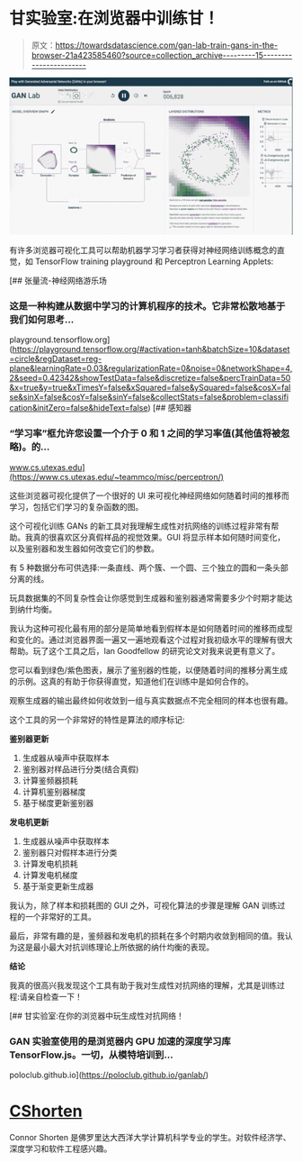 # 甘实验室:在浏览器中训练甘！

> 原文：<https://towardsdatascience.com/gan-lab-train-gans-in-the-browser-21a423585460?source=collection_archive---------15----------------------->

![](img/777860ee542a4cc945d866f2fe49c09f.png)

有许多浏览器可视化工具可以帮助机器学习学习者获得对神经网络训练概念的直觉，如 TensorFlow training playground 和 Perceptron Learning Applets:

 [## 张量流-神经网络游乐场

### 这是一种构建从数据中学习的计算机程序的技术。它非常松散地基于我们如何思考…

playground.tensorflow.org](https://playground.tensorflow.org/#activation=tanh&batchSize=10&dataset=circle&regDataset=reg-plane&learningRate=0.03&regularizationRate=0&noise=0&networkShape=4,2&seed=0.42342&showTestData=false&discretize=false&percTrainData=50&x=true&y=true&xTimesY=false&xSquared=false&ySquared=false&cosX=false&sinX=false&cosY=false&sinY=false&collectStats=false&problem=classification&initZero=false&hideText=false)  [## 感知器

### “学习率”框允许您设置一个介于 0 和 1 之间的学习率值(其他值将被忽略)。的…

www.cs.utexas.edu](https://www.cs.utexas.edu/~teammco/misc/perceptron/) 

这些浏览器可视化提供了一个很好的 UI 来可视化神经网络如何随着时间的推移而学习，包括它们学习的复杂函数的图。

这个可视化训练 GANs 的新工具对我理解生成性对抗网络的训练过程非常有帮助。我真的很喜欢区分真假样品的视觉效果。GUI 将显示样本如何随时间变化，以及鉴别器和发生器如何改变它们的参数。

有 5 种数据分布可供选择:一条直线、两个簇、一个圆、三个独立的圆和一条头部分离的线。

玩具数据集的不同复杂性会让你感觉到生成器和鉴别器通常需要多少个时期才能达到纳什均衡。

我认为这种可视化最有用的部分是简单地看到假样本是如何随着时间的推移而成型和变化的。通过浏览器界面一遍又一遍地观看这个过程对我初级水平的理解有很大帮助。玩了这个工具之后，Ian Goodfellow 的研究论文对我来说更有意义了。

您可以看到绿色/紫色图表，展示了鉴别器的性能，以便随着时间的推移分离生成的示例。这真的有助于你获得直觉，知道他们在训练中是如何合作的。

观察生成器的输出最终如何收敛到一组与真实数据点不完全相同的样本也很有趣。

这个工具的另一个非常好的特性是算法的顺序标记:

**鉴别器更新**

1.  生成器从噪声中获取样本
2.  鉴别器对样品进行分类(结合真假)
3.  计算鉴频器损耗
4.  计算机鉴别器梯度
5.  基于梯度更新鉴别器

**发电机更新**

1.  生成器从噪声中获取样本
2.  鉴别器只对假样本进行分类
3.  计算发电机损耗
4.  计算发电机梯度
5.  基于渐变更新生成器

我认为，除了样本和损耗图的 GUI 之外，可视化算法的步骤是理解 GAN 训练过程的一个非常好的工具。

最后，非常有趣的是，鉴频器和发电机的损耗在多个时期内收敛到相同的值。我认为这是最小最大对抗训练理论上所依据的纳什均衡的表现。

**结论**

我真的很高兴我发现这个工具有助于我对生成性对抗网络的理解，尤其是训练过程:请亲自检查一下！

 [## 甘实验室:在你的浏览器中玩生成性对抗网络！

### GAN 实验室使用的是浏览器内 GPU 加速的深度学习库 TensorFlow.js。一切，从模特培训到…

poloclub.github.io](https://poloclub.github.io/ganlab/) 

# [CShorten](https://medium.com/@connorshorten300)

Connor Shorten 是佛罗里达大西洋大学计算机科学专业的学生。对软件经济学、深度学习和软件工程感兴趣。